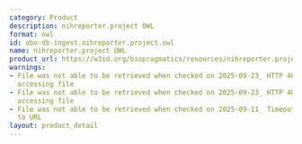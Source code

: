 ```yaml
---
category: Product
description: nihreporter.project OWL
format: owl
id: obo-db-ingest.nihreporter.project.owl
name: nihreporter.project OWL
product_url: https://w3id.org/biopragmatics/resources/nihreporter.project/nihreporter.project.owl
warnings:
- File was not able to be retrieved when checked on 2025-09-23_ HTTP 404 error when
  accessing file
- File was not able to be retrieved when checked on 2025-09-23_ HTTP 404 error when
  accessing file
- File was not able to be retrieved when checked on 2025-09-11_ Timeout connecting
  to URL
layout: product_detail
---
```

